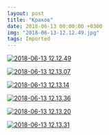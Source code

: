 ```yaml
---
layout: post
title: "Краков"
date: 2018-06-13 00:00:00 +0300
img: "2018-06-13-12.12.49.jpg"
tags: Imported
---
```


[![2018-06-13 12.12.49](/blog/assets/img/2018-06-13-12.12.49.jpg)](/blog/assets/img/2018-06-13-12.12.49.jpg)

[![2018-06-13 12.13.07](/blog/assets/img/2018-06-13-12.13.07.jpg)](/blog/assets/img/2018-06-13-12.13.07.jpg)

[![2018-06-13 12.13.14](/blog/assets/img/2018-06-13-12.13.14.jpg)](/blog/assets/img/2018-06-13-12.13.14.jpg)

[![2018-06-13 12.13.36](/blog/assets/img/2018-06-13-12.13.36.jpg)](/blog/assets/img/2018-06-13-12.13.36.jpg)

[![2018-06-13 12.13.20](/blog/assets/img/2018-06-13-12.13.20.jpg)](/blog/assets/img/2018-06-13-12.13.20.jpg)

[![2018-06-13 12.13.31](/blog/assets/img/2018-06-13-12.13.31.jpg)](/blog/assets/img/2018-06-13-12.13.31.jpg)